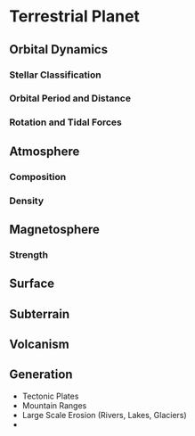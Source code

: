 # Terrestrial Planet

## Orbital Dynamics
### Stellar Classification
### Orbital Period and Distance
### Rotation and Tidal Forces

## Atmosphere
### Composition
### Density

## Magnetosphere
### Strength

## Surface

## Subterrain

## Volcanism

## Generation

* Tectonic Plates
* Mountain Ranges
* Large Scale Erosion (Rivers, Lakes, Glaciers)
* 

